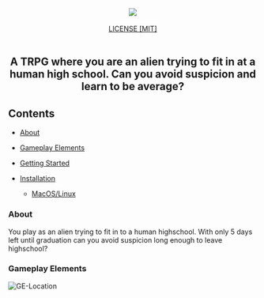 <div align="center">
    <!-- Replace Image Source with Gameplay Image with Project Name -->
    <img src="https://media.discordapp.net/attachments/862767993448824835/863565784026841098/unknown.png?width=1025&height=428">
</div>
<br>
<div align="center">
    <a href="https://github.com/yashkir/considerate-coatis/blob/main/LICENSE">LICENSE [MIT]</a>
</div>
<br>
<div align="center">
    <h2>A TRPG where you are an alien trying to fit in at a human high school. Can you avoid suspicion and learn to be average?</h2>
</div>

## Contents

- [About](#about)
- [Gameplay Elements](#gameplay-elements)
- [Getting Started](#getting-started)
- [Installation](#installation)
    - [MacOS/Linux](#macos/linux-installation)

    [//]: # (Urwid dosen't support Windows)

### About
You play as an alien trying to fit in to a human highschool. With only 5 days left until graduation can you avoid suspicion
long enough to leave highschool?

### Gameplay Elements
![GE-Location](https://raw.githubusercontent.com/yashkir/considerate-coatis/blob/main/src/about-location.png)
